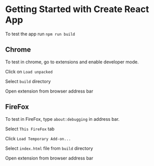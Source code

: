 # Getting Started with Create React App

To test the app run `npm run build`

## Chrome

To test in chrome, go to extensions and enable developer mode.

Click on `Load unpacked`

Select `build` directory

Open extension from browser address bar

## FireFox

To test in FireFox, type `about:debugging` in address bar.

Select `This FireFox` tab

Click `Load Temporary Add-on...`

Select `index.html` file from `build` directory

Open extension from browser address bar
